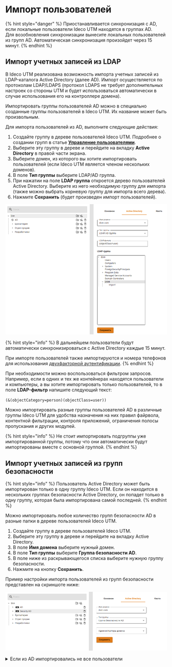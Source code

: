 # Импорт пользователей

{% hint style="danger" %}
Приостанавливается синхронизация с AD, если локальные пользователи Ideco UTM находятся в группах AD. \
Для возобновления синхронизации вынесите локальных пользователей из групп AD. Автоматическая синхронизация произойдет через 15 минут.
{% endhint %}

## Импорт учетных записей из LDAP

В Ideco UTM реализована возможность импорта учетных записей из LDAP-каталога Active Directory (далее AD). Импорт осуществляется по протоколам LDAP/LDAPS (протокол LDAPS не требует дополнительных настроек со стороны UTM и будет использоваться автоматически в случае использования его на контроллере домена).

Импортировать группы пользователей AD можно в специально созданные группы пользователей в Ideco UTM. Их название может быть произвольным.

Для импорта пользователей из AD, выполните следующие действия:

1. Создайте группу в дереве пользователей Ideco UTM. Подробнее о создании групп в статье [**Управление пользователями**](../user-tree/user-management.md#sozdanie-gruppy).
2. Выберите эту группу в дереве и перейдите на вкладку **Active Directory** в правой части экрана.
3. Выберите домен, из которого вы хотите импортировать пользователей (если Ideco UTM является членом нескольких доменов).
4. В поле **Тип группы** выберите LDAP/AD группа.
5. При нажатии на поле **LDAP группа** откроется дерево пользователей Active Directory. Выберите из него необходимую группу для импорта (также можно выбрать корневую группу для импорта всего дерева).
6. Нажмите **Сохранить** (будет произведен импорт пользователей).

![](../../../.gitbook/assets/user-import3.png)

{% hint style="info" %}
В дальнейшем пользователи будут автоматически синхронизироваться с Active Directory каждые 15 минут.

При импорте пользователей также импортируются и номера телефонов для использования [двухфакторной аутентификации](../two-factor-authentication.md).
{% endhint %}

При необходимости можно воспользоваться фильтром запросов. Например, если в одних и тех же контейнерах находятся пользователи и компьютеры, а вы хотите импортировать только пользователей, то в поле **LDAP-фильтр** напишите следующий текст:

`(&(objectCategory=person)(objectClass=user))`

Можно импортировать разные группы пользователей AD в различные группы Ideco UTM для удобства назначения на них правил файрвола, контентной фильтрации, контроля приложений, ограничения полосы пропускания и других модулей.

{% hint style="info" %}
Не стоит импортировать подгруппы уже импортированной группы, потому что они автоматически будут импортированы вместе с основной группой.
{% endhint %}

## Импорт учетных записей из групп безопасности

{% hint style="info" %}
Пользователь Active Directory может быть импортирован только в одну группу Ideco UTM. Если он находится в нескольких группах безопасности Active Directory, он попадет только в одну группу, которая была импортирована самой последней.
{% endhint %}

Можно импортировать любое количество групп безопасности AD в разные папки в дереве пользователей Ideco UTM.

1. Создайте группу в дереве пользователей Ideco UTM.
2. Выберите эту группу в дереве и перейдите на вкладку Active Directory.
3. В поле **Имя домена** выберите нужный домен.
4. В поле **Тип группы** выберите **Группа безопасности AD**.
5. В поле ниже из раскрывающегося списка выберите нужную группу безопасности.
6. Нажмите на кнопку **Сохранить**.

Пример настройки импорта пользователей из групп безопасности представлен на скриншоте ниже:

![](../../../.gitbook/assets/user-import2.png)

<details>

<summary>Если из AD импортировались не все пользователи</summary>

Если из AD импортировались не все пользователи, то включите режим совместимости. **Важно**: включенный режим совместимости импортирует пользователей медленнее.

Примеры включения через терминал и браузер:

**Терминал**

1\. Авторизуйтесь командой:

```
curl -c /tmp/cookie -b /tmp/cookie -X POST https://адрес_сервера/web/auth/login -d '{"login": "логин", "password": "пароль", "rest_path": "/"}' -k
```

2\. Отправьте запрос на включение режима:

```
curl -c /tmp/cookie -b /tmp/cookie -X PUT https://адрес_сервера/ad_backend/security_group_import_settings -d '{"compatibility_mode": true}' -i -k -H 'Content-type: application/json'
```

**Браузер**

1\. Откройте веб-интерфейс Ideco UTM и нажмите F12;

2\. Перейдите во вкладку **Сеть** и нажмите на любой запрос; 

3\. В появившемся окне перейдите на вкладку **Новый запрос**;

4\. Отправьте запрос авторизации:

```
POST https://адрес_сервера/web/auth/login
```

Тело запроса:

```
{
    "login": "логин", "password": "пароль", "rest_path": "/"
}
```

![](../../../.gitbook/assets/user-import.png)

5\. Отправьте запрос на включение режима:

```
PUT /ad_backend/security_group_import_settings
```

Тело запроса:

```
{
  "compatibility_mode": true
}
```

![](../../../.gitbook/assets/user-import1.png)

Для выключения режима совместимости в теле запроса вместо `true` укажите `false`.

</details>
